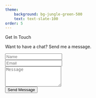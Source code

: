 ```yaml
---
theme:
    background: bg-jungle-green-500
    text: text-slate-100
order: 5
---
```


Get In Touch

<section id="contact">
  <div class="relative flex flex-col bg-white shadow-lg mt-4 p-8">
    <div class="w-full max-w-screen-md mx-auto text-xl">
      <p class="text-gray-900">Want to have a chat? Send me a message.</p>
      <form name="contact" method="post" action="/success">
        <input type="hidden" name="form-name" value="contact"/>
        <div class="grid grid-cols-1 md:grid-cols-2 md:gap-4 mt-2">
          <div class="mt-4">
          <input
              type="text"
              name="name"
              id="name"
              placeholder="Name"
              aria-label="Name"
              class="contact"
              spellcheck="false"
              data-ms-editor="true"/> </div>
          <div class="mt-4">
          <input type="email" name="email" id="email" placeholder="Email" aria-label="Email" class="contact"/> </div>
        </div>
        <div class="mt-4">
          <textarea
            name="message"
            id="message"
            placeholder="Message"
            aria-label="Message"
            rows="4"
            class="contact"
            spellcheck="false"
            data-ms-editor="true"></textarea>
        </div>
        <div class="mt-4">
          <button
            type="submit"
            value="Send Message"
            class="h-8 px-4 text-white bg-jungle-green-800 leading-tight rounded shadow-md hover:bg-jungle-green-600 hover:shadow-lg
              focus:bg-jungle-green-600 focus:shadow-lg focus:outline-none focus:ring-0 active:bg-jungle-green-600 active:shadow-lg transform
              transition focus:scale-125 hover:scale-125 duration-500 ease-in-out">
            Send Message</button>
        </div>
      </form>
    </div>
  </div>
</section>
